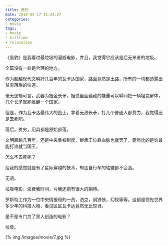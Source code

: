 ```yaml
---
title: 黑豹
date: 2018-05-17 11:24:27
categories:
- movie
tags:
- movie
- killtime
- relaxation
---
```

《黑豹》是我看过最垃圾的漫威电影，并且，我觉得它应该是后无来者的垃圾。

全篇没有一处是合理的地方。

<!--more-->

作为超越现代文明好几百年的瓦卡达国家，路面竟然是土路，所有的一切都透露出贫穷落后的味道。

毫无逻辑可言，武器为振金长矛，据说里面蕴藏的能量可以瞬间把一辆坦克解体，几个长矛就能推翻一个国家。

但是，作为瓦卡达最伟大的战士，拿着无敌长矛，打几个普通人都费力，我觉得还是去死吧。

落后，贫穷，用具都是原始部落。

文明超越几百年，还是中央集权制度，继承王位靠血脉也就罢了，竟然比的是谁最能打谁就当国王。

怎么不去死呢？

给我的感觉就是有了星际穿越的技术，却连自行车的轱辘都不会造。

无语。

垃圾电影，浪费我时间，亏我还抱有很大的期待。

罗斯特工作为一位中央情报局的一员，浩克，钢铁侠，幻视等等。这都是领先世界多少年的科技人物，看见区区瓦卡达竟然无比惊讶。

是不是专门为了黑人创造的电影？

垃圾。

{% img /images/movie/7.jpg %}
